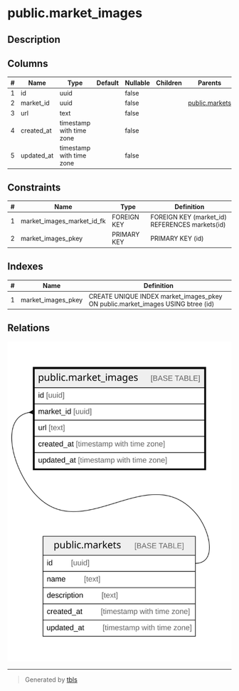 # public.market_images

## Description

## Columns

| # | Name       | Type                     | Default | Nullable | Children | Parents                             | Comment |
| - | ---------- | ------------------------ | ------- | -------- | -------- | ----------------------------------- | ------- |
| 1 | id         | uuid                     |         | false    |          |                                     |         |
| 2 | market_id  | uuid                     |         | false    |          | [public.markets](public.markets.md) |         |
| 3 | url        | text                     |         | false    |          |                                     |         |
| 4 | created_at | timestamp with time zone |         | false    |          |                                     |         |
| 5 | updated_at | timestamp with time zone |         | false    |          |                                     |         |

## Constraints

| # | Name                       | Type        | Definition                                     |
| - | -------------------------- | ----------- | ---------------------------------------------- |
| 1 | market_images_market_id_fk | FOREIGN KEY | FOREIGN KEY (market_id) REFERENCES markets(id) |
| 2 | market_images_pkey         | PRIMARY KEY | PRIMARY KEY (id)                               |

## Indexes

| # | Name               | Definition                                                                      |
| - | ------------------ | ------------------------------------------------------------------------------- |
| 1 | market_images_pkey | CREATE UNIQUE INDEX market_images_pkey ON public.market_images USING btree (id) |

## Relations

![er](public.market_images.svg)

---

> Generated by [tbls](https://github.com/k1LoW/tbls)
